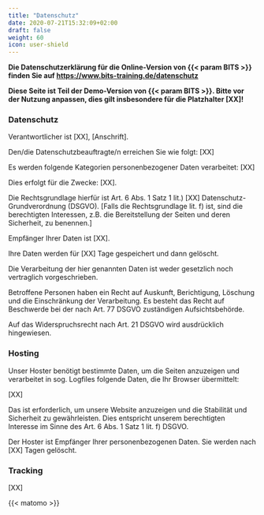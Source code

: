 ```yaml
---
title: "Datenschutz"
date: 2020-07-21T15:32:09+02:00
draft: false
weight: 60
icon: user-shield
---
```


**Die Datenschutzerklärung für die Online-Version von {{< param BITS >}} finden Sie auf https://www.bits-training.de/datenschutz**

**Diese Seite ist Teil der Demo-Version von {{< param BITS >}}. Bitte vor der Nutzung anpassen, dies gilt insbesondere für die Platzhalter [XX]!**

### Datenschutz

Verantwortlicher ist [XX], [Anschrift].

Den/die Datenschutzbeauftragte/n erreichen Sie wie folgt: [XX]

Es werden folgende Kategorien personenbezogener Daten verarbeitet: [XX]

Dies erfolgt für die Zwecke: [XX].

Die Rechtsgrundlage hierfür ist Art. 6 Abs. 1 Satz 1 lit.) [XX] Datenschutz-Grundverordnung (DSGVO). [Falls die Rechtsgrundlage lit. f) ist, sind die berechtigten Interessen, z.B. die Bereitstellung der Seiten und deren Sicherheit, zu benennen.]

Empfänger Ihrer Daten ist [XX].

Ihre Daten werden für [XX] Tage gespeichert und dann gelöscht.

Die Verarbeitung der hier genannten Daten ist weder gesetzlich noch vertraglich vorgeschrieben. 

Betroffene Personen haben ein Recht auf Auskunft, Berichtigung, Löschung und die Einschränkung der Verarbeitung. Es besteht das Recht auf Beschwerde bei der nach Art. 77 DSGVO zuständigen Aufsichtsbehörde.

Auf das Widerspruchsrecht nach Art. 21 DSGVO wird ausdrücklich hingewiesen.

### Hosting

Unser Hoster benötigt bestimmte Daten, um die Seiten anzuzeigen und verarbeitet in sog. Logfiles folgende Daten, die Ihr Browser übermittelt:

[XX]

Das ist erforderlich, um unsere Website anzuzeigen und die Stabilität und Sicherheit zu gewährleisten. Dies entspricht unserem berechtigten Interesse im Sinne des Art. 6 Abs. 1 Satz 1 lit. f) DSGVO. 

Der Hoster ist Empfänger Ihrer personenbezogenen Daten. Sie werden nach [XX] Tagen gelöscht.

### Tracking

[XX]

{{< matomo >}}